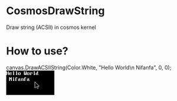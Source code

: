 # CosmosDrawString
Draw string (ACSII) in cosmos kernel

# How to use?
canvas.DrawACSIIString(Color.White, "Hello World\n Nifanfa", 0, 0);    
![image](https://raw.githubusercontent.com/nifanfa/Cosmos-Draw-String/master/Images/QQ%E6%88%AA%E5%9B%BE20200817012444.png)
